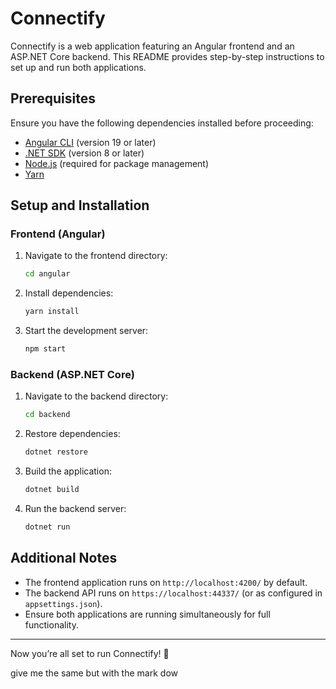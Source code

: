 # Connectify

Connectify is a web application featuring an Angular frontend and an ASP.NET Core backend. This README provides step-by-step instructions to set up and run both applications.

## Prerequisites

Ensure you have the following dependencies installed before proceeding:

- [Angular CLI](https://angular.io/cli) (version 19 or later)
- [.NET SDK](https://dotnet.microsoft.com/download) (version 8 or later)
- [Node.js](https://nodejs.org/) (required for package management)
- [Yarn](https://yarnpkg.com/)

## Setup and Installation

### Frontend (Angular)

1. Navigate to the frontend directory:

   ```sh
   cd angular
   ```

2. Install dependencies:

   ```sh
   yarn install
   ```

3. Start the development server:

   ```sh
   npm start
   ```

### Backend (ASP.NET Core)

1. Navigate to the backend directory:

   ```sh
   cd backend
   ```

2. Restore dependencies:

   ```sh
   dotnet restore
   ```

3. Build the application:

   ```sh
   dotnet build
   ```

4. Run the backend server:

   ```sh
   dotnet run
   ```

## Additional Notes

- The frontend application runs on `http://localhost:4200/` by default.
- The backend API runs on `https://localhost:44337/` (or as configured in `appsettings.json`).
- Ensure both applications are running simultaneously for full functionality.


---

Now you’re all set to run Connectify! 🚀

give me the same but with the mark dow

